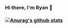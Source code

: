 ### Hi there, I'm Ryan 👋

### [![Anurag's github stats](https://github-readme-stats.vercel.app/api?username=ryanozy)](https://github.com/anuraghazra/github-readme-stats)

<!--
**ryanozy/ryanozy** is a ✨ _special_ ✨ repository because its `README.md` (this file) appears on your GitHub profile.

Here are some ideas to get you started:

- 🔭 I’m currently working on ...
- 🌱 I’m currently learning ...
- 👯 I’m looking to collaborate on ...
- 🤔 I’m looking for help with ...
- 💬 Ask me about ...
- 📫 How to reach me: ...
- 😄 Pronouns: ...
- ⚡ Fun fact: ...
-->

